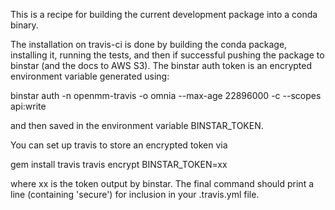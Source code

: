 This is a recipe for building the current development package into a conda binary.

The installation on travis-ci is done by building the conda package, installing
it, running the tests, and then if successful pushing the package to binstar
(and the docs to AWS S3). The binstar auth token is an encrypted environment
variable generated using:

binstar auth -n openmm-travis -o omnia --max-age 22896000 -c --scopes api:write

and then saved in the environment variable BINSTAR_TOKEN.

You can set up travis to store an encrypted token via

gem install travis travis encrypt BINSTAR_TOKEN=xx

where xx is the token output by binstar. The final command should print a line (containing 'secure') for inclusion in your .travis.yml file.
